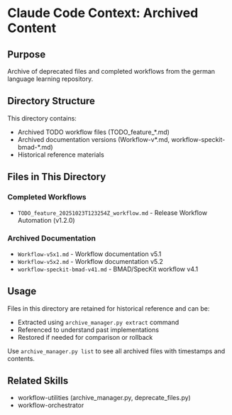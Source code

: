 # Claude Code Context: Archived Content

## Purpose

Archive of deprecated files and completed workflows from the german language learning repository.

## Directory Structure

This directory contains:
- Archived TODO workflow files (TODO_feature_*.md)
- Archived documentation versions (Workflow-v*.md, workflow-speckit-bmad-*.md)
- Historical reference materials

## Files in This Directory

### Completed Workflows
- `TODO_feature_20251023T123254Z_workflow.md` - Release Workflow Automation (v1.2.0)

### Archived Documentation
- `Workflow-v5x1.md` - Workflow documentation v5.1
- `Workflow-v5x2.md` - Workflow documentation v5.2
- `workflow-speckit-bmad-v41.md` - BMAD/SpecKit workflow v4.1

## Usage

Files in this directory are retained for historical reference and can be:
- Extracted using `archive_manager.py extract` command
- Referenced to understand past implementations
- Restored if needed for comparison or rollback

Use `archive_manager.py list` to see all archived files with timestamps and contents.

## Related Skills

- workflow-utilities (archive_manager.py, deprecate_files.py)
- workflow-orchestrator
